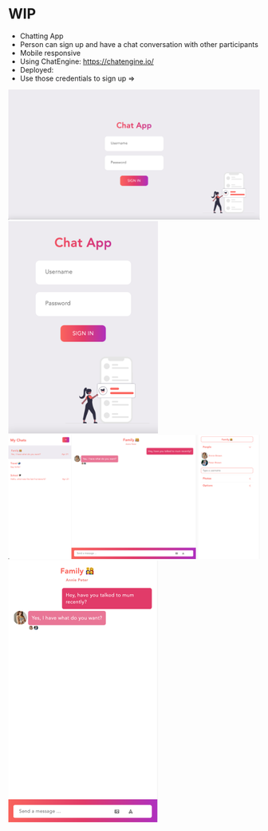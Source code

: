 # WIP 

* Chatting App
* Person can sign up and have a chat conversation with other participants
* Mobile responsive
* Using ChatEngine: https://chatengine.io/
* Deployed: 
* Use those credentials to sign up => 

<img src="img/preview.png">
<img src="img/preview-mobile.png" width="300px">
<img src="img/view-chat2.png">
<img src="img/view-chat.png" width="300px">

